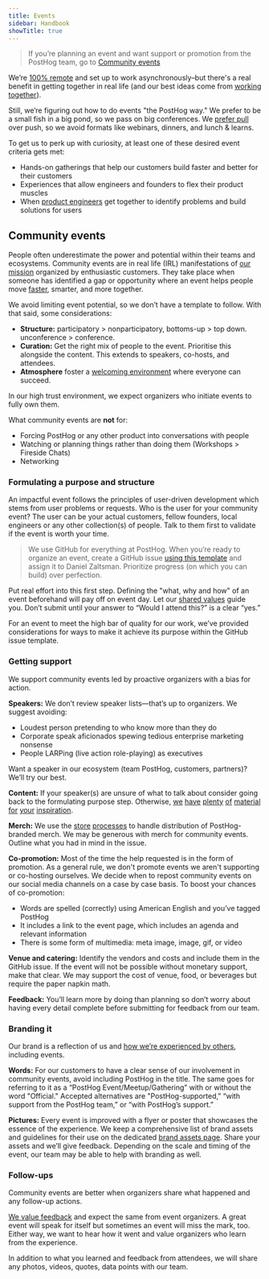 ```yaml
---
title: Events
sidebar: Handbook
showTitle: true
---
```


> If you’re planning an event and want support or promotion from the PostHog team, go to [Community events](handbook/words-and-pictures/events#community-events)

We’re [100% remote](handbook/company/culture) and set up to work asynchronously–but there's a real benefit in getting together in real life (and our best ideas come from [working together](handbook/company/offsites)).

Still, we’re figuring out how to do events "the PostHog way." We prefer to be a small fish in a big pond, so we pass on big conferences. We [prefer pull](handbook/growth/marketing#2-pull-dont-push) over push, so we avoid formats like webinars, dinners, and lunch & learns.

To get us to perk up with curiosity, at least one of these desired event criteria gets met:

  - Hands-on gatherings that help our customers build faster and better for their customers
  - Experiences that allow engineers and founders to flex their product muscles
  - When [product engineers](blog/what-is-a-product-engineer) get together to identify problems and build solutions for users

## Community events

People often underestimate the power and potential within their teams and ecosystems. Community events are in real life (IRL) manifestations of [our mission](handbook/why-does-posthog-exist#our-mission) organized by enthusiastic customers. They take place when someone has identified a gap or opportunity where an event helps people move [faster](newsletter/this-is-why-youre-not-shipping), smarter, and more together.

We avoid limiting event potential, so we don’t have a template to follow. With that said, some considerations:

  - **Structure:** participatory > nonparticipatory, bottoms-up > top down. unconference > conference.
  - **Curation:** Get the right mix of people to the event. Prioritise this alongside the content. This extends to speakers, co-hosts, and attendees.
  - **Atmosphere** foster a [welcoming environment](handbook/company/grown-ups#things-we-do-to-create-a-welcoming-environment) where everyone can succeed.

In our high trust environment, we expect organizers who initiate events to fully own them.

What community events are **not** for:

  - Forcing PostHog or any other product into conversations with people
  - Watching or planning things rather than doing them (Workshops > Fireside Chats)
  - Networking

### Formulating a purpose and structure

An impactful event follows the principles of user-driven development which stems from user problems or requests. Who is the user for your community event? The user can be your actual customers, fellow founders, local engineers or any other collection(s) of people. Talk to them first to validate if the event is worth your time.

> We use GitHub for everything at PostHog. When you’re ready to organize an event, create a GitHub issue [using this template](https://github.com/PostHog/meta/issues/new?template=event-plan.md) and assign it to Daniel Zaltsman. Prioritize progress (on which you can build) over perfection.

Put real effort into this first step. Defining the "what, why and how" of an event beforehand will pay off on event day. Let our [shared values](handbook/values) guide you. Don’t submit until your answer to “Would I attend this?” is a clear “yes.”

For an event to meet the high bar of quality for our work, we’ve provided considerations for ways to make it achieve its purpose within the GitHub issue template.

### Getting support

We support community events led by proactive organizers with a bias for action.

**Speakers:** We don’t review speaker lists—that’s up to organizers. We suggest avoiding:

  - Loudest person pretending to who know more than they do
  - Corporate speak aficionados spewing tedious enterprise marketing nonsense
  - People LARPing (live action role-playing) as executives

Want a speaker in our ecosystem (team PostHog, customers, partners)? We’ll try our best.

**Content:** If your speaker(s) are unsure of what to talk about consider going back to the formulating purpose step. Otherwise, [we](founders) [have](founders/product-market-fit-game) [plenty](handbook) [of](about) [material](https://newsletter.posthog.com/) [for](https://www.youtube.com/channel/UCn4mJ4kK5KVSvozJre645LA) [your](questions) [inspiration](docs).

**Merch:** We use the [store](merch) [processes](handbook/company/merch-store) to handle distribution of PostHog-branded merch. We may be generous with merch for community events. Outline what you had in mind in the issue.

**Co-promotion:** Most of the time the help requested is in the form of promotion. As a general rule, we don't promote events we aren't supporting or co-hosting ourselves. We decide when to repost community events on our social media channels on a case by case basis. To boost your chances of co-promotion:

  - Words are spelled (correctly) using American English and you’ve tagged PostHog
  - It includes a link to the event page, which includes an agenda and relevant information
  - There is some form of multimedia: meta image, image, gif, or video

**Venue and catering:** Identify the vendors and costs and include them in the GitHub issue. If the event will not be possible without monetary support, make that clear. We may support the cost of venue, food, or beverages but require the paper napkin math.

**Feedback:** You’ll learn more by doing than planning so don’t worry about having every detail complete before submitting for feedback from our team.

### Branding it

Our brand is a reflection of us and [how we’re experienced by others](blog/brand), including events.

**Words:** For our customers to have a clear sense of our involvement in community events, avoid including PostHog in the title. The same goes for referring to it as a “PostHog Event/Meetup/Gathering” with or without the word "Official." Accepted alternatives are "PostHog-supported," “with support from the PostHog team,” or “with PostHog’s support.”

**Pictures:** Every event is improved with a flyer or poster that showcases the essence of the experience. We keep a comprehensive list of brand assets and guidelines for their use on the dedicated [brand assets page](handbook/company/brand-assets). Share your assets and we’ll give feedback. Depending on the scale and timing of the event, our team may be able to help with branding as well.

### Follow-ups

Community events are better when organizers share what happened and any follow-up actions.

[We value feedback](handbook/people/feedback) and expect the same from event organizers. A great event will speak for itself but sometimes an event will miss the mark, too. Either way, we want to hear how it went and value organizers who learn from the experience.

In addition to what you learned and feedback from attendees, we will share any photos, videos, quotes, data points with our team.